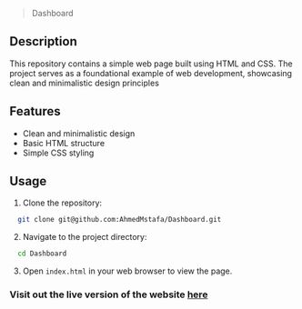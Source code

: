 > Dashboard

## Description

This repository contains a simple web page built using HTML and CSS. The project serves as a foundational example of web development, showcasing clean and minimalistic design principles

## Features

- Clean and minimalistic design
- Basic HTML structure
- Simple CSS styling

## Usage

1. Clone the repository:

```sh
  git clone git@github.com:AhmedMstafa/Dashboard.git
```

2. Navigate to the project directory:

```sh
  cd Dashboard
```

3. Open `index.html` in your web browser to view the page.

### Visit out the live version of the website [here](https://dashboard-psi-azure.vercel.app/)
